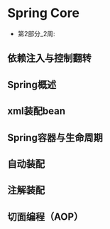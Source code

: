 

# Spring Core
- 第2部分_2周:
## 依赖注入与控制翻转
## Spring概述
## xml装配bean
## Spring容器与生命周期
## 自动装配
## 注解装配
## 切面编程（AOP）